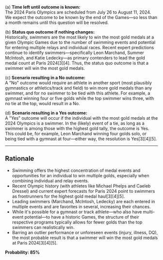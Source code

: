 (a) **Time left until outcome is known:**  
The 2024 Paris Olympics are scheduled from July 26 to August 11, 2024. We expect the outcome to be known by the end of the Games—so less than a month remains until this question will be resolved.

(b) **Status quo outcome if nothing changes:**  
Historically, swimmers are the most likely to win the most gold medals at a given Olympic Games due to the number of swimming events and potential for entering multiple relays and individual races. Recent expert predictions continue to identify swimmers—specifically Leon Marchand, Summer McIntosh, and Katie Ledecky—as primary contenders to lead the gold medal count at Paris 2024[3][4]. Thus, the status quo outcome is that a swimmer will win the most gold medals.

(c) **Scenario resulting in a No outcome:**  
A "No" outcome would require an athlete in another sport (most plausibly gymnastics or athletics/track and field) to win more gold medals than any swimmer, and for no swimmer to be tied with this athlete. For example, a gymnast winning four or five golds while the top swimmer wins three, with no tie at the top, would result in a No.

(d) **Scenario resulting in a Yes outcome:**  
A "Yes" outcome will occur if the individual with the most gold medals at the 2024 Olympics is a swimmer. In the (likely) event of a tie, as long as a swimmer is among those with the highest gold tally, the outcome is Yes. This could be, for example, Leon Marchand winning four golds solo, or being tied with a gymnast at four—either way, the resolution is Yes[3][4][5].

---

## Rationale

- Swimming offers the highest concentration of medal events and opportunities for an individual to win multiple golds, especially when combining individual and relay events.
- Recent Olympic history (with athletes like Michael Phelps and Caeleb Dressel) and current expert forecasts for Paris 2024 point to swimmers as frontrunners for the highest gold medal haul[3][4][5].
- Leading swimmers (Marchand, McIntosh, Ledecky) are each entered in multiple events and are favorites in several, increasing their chances.
- While it's possible for a gymnast or track athlete—who also have multi-event potential—to have a historic Games, the structure of their respective programs typically allows for fewer golds than the top swimmers can realistically win.
- Barring an outlier performance or unforeseen events (injury, illness, DQ), the most probable result is that a swimmer will win the most gold medals at Paris 2024[3][4][5].

**Probability: 85%**